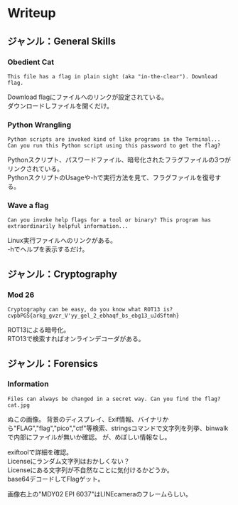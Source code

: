 # Writeup

## ジャンル：General Skills
### Obedient Cat
```
This file has a flag in plain sight (aka "in-the-clear"). Download flag.
```

Download flagにファイルへのリンクが設定されている。  
ダウンロードしファイルを開くだけ。

### Python Wrangling
```
Python scripts are invoked kind of like programs in the Terminal...
Can you run this Python script using this password to get the flag?
```

Pythonスクリプト、パスワードファイル、暗号化されたフラグファイルの3つがリンクされている。  
PythonスクリプトのUsageや-hで実行方法を見て、フラグファイルを復号する。  

### Wave a flag
```
Can you invoke help flags for a tool or binary? This program has extraordinarily helpful information...
```

Linux実行ファイルへのリンクがある。  
-hでヘルプを表示するだけ。  

## ジャンル：Cryptography
### Mod 26
```
Cryptography can be easy, do you know what ROT13 is?
cvpbPGS{arkg_gvzr_V'yy_gel_2_ebhaqf_bs_ebg13_uJdSftmh}
```

ROT13による暗号化。  
RTO13で検索すればオンラインデコーダがある。

## ジャンル：Forensics
### Information
```
Files can always be changed in a secret way. Can you find the flag? cat.jpg
```

ぬこの画像。
背景のディスプレイ、Exif情報、バイナリから"FLAG","flag","pico","ctf"等検索、stringsコマンドで文字列を列挙、binwalkで内部にファイルが無いか確認。
が、めぼしい情報なし。  

exiftoolで詳細を確認。  
Licenseにランダム文字列はおかしくない？  
Licenseにある文字列が不自然なことに気付けるかどうか。  
base64デコードしてFlagゲット。

画像右上の"MDY02 EPI 6037"はLINEcameraのフレームらしい。

